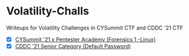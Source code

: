 # Volatility-Challs
Writeups for Volatility Challenges in CYSummit CTF and CDDC '21 CTF

- [x] [CYSummit '21 x Pentester Academy (Forensics 1 -Linux)](https://github.com/RyanNgCT/Volatility-Challs/blob/main/CYSummit-PentesterAcademy/Forensics%201.md)
- [x] [CDDC '21 Senior Category (Default Password)](https://github.com/RyanNgCT/Volatility-Challs/blob/main/CDDC%2021/Default_Password.md)
